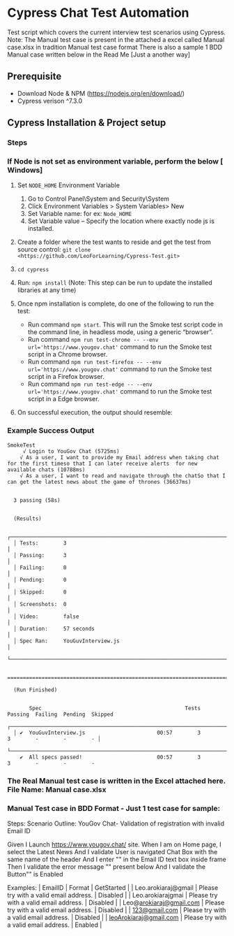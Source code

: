 # Cypress Chat Test Automation

Test script which covers the current interview test scenarios using Cypress.
Note: The Manual test case is present in the attached a excel called Manual case.xlsx in tradition Manual test case format
There is also a sample 1 BDD Manual case written below in the Read Me [Just a another way]

## Prerequisite

- Download Node & NPM (<https://nodejs.org/en/download/>)
- Cypress verison ^7.3.0

## Cypress Installation & Project setup

### Steps

### If Node is not set as environment variable, perform the below [ Windows]
1. Set `NODE_HOME` Environment Variable
   1. Go to Control Panel\System and Security\System
   2. Click Environment Variables > System Variables> New
   3. Set Variable name:  for ex: `Node_HOME`
   4. Set Variable value – Specify the location where exactly node js is installed.

2. Create a folder where the test wants to reside and get the test from source control:
       `git clone <https://github.com/LeoForLearning/Cypress-Test.git>`

4. `cd cypress`

5. Run: `npm install` (Note: This step can be run to update the installed libraries at any time)

6. Once npm installation is complete, do one of the following to run the test:
   - Run command `npm start`. This will run the Smoke test script code in the command line, in headless mode, using a generic “browser”.
   - Run command `npm run test-chrome -- --env url='https://www.yougov.chat'` command to run the Smoke   test  script in a Chrome browser.  
   - Run command `npm run test-firefox -- --env url='https://www.yougov.chat'`  command to run the Smoke test script in a Firefox browser.
   - Run command `npm run test-edge -- --env url='https://www.yougov.chat'`  command to run the Smoke test script in a Edge browser.
  
7. On successful execution, the output should resemble:

### Example Success Output

```Output
SmokeTest
     √ Login to YouGov Chat (5725ms)
    √ As a user, I want to provide my Email address when taking chat for the first timeso that I can later receive alerts  for new available chats (10788ms)
    √ As a user, I want to read and navigate through the chatSo that I can get the latest news about the game of thrones (36637ms)


  3 passing (58s)


  (Results)

  ┌────────────────────────────────────────────────────────────────────────────────────────────────┐
  │ Tests:        3                                                                                │
  │ Passing:      3                                                                                │
  │ Failing:      0                                                                                │
  │ Pending:      0                                                                                │
  │ Skipped:      0                                                                                │
  │ Screenshots:  0                                                                                │
  │ Video:        false                                                                            │
  │ Duration:     57 seconds                                                                       │
  │ Spec Ran:     YouGuvInterview.js                                                               │
  └────────────────────────────────────────────────────────────────────────────────────────────────┘


====================================================================================================

  (Run Finished)


       Spec                                              Tests  Passing  Failing  Pending  Skipped  
  ┌────────────────────────────────────────────────────────────────────────────────────────────────┐
  │ ✔  YouGuvInterview.js                       00:57        3        3        -        -        - │
  └────────────────────────────────────────────────────────────────────────────────────────────────┘
    ✔  All specs passed!                        00:57        3        3        -        -        -  

```

### The Real Manual test case is written in the Excel attached here. File Name: Manual case.xlsx
### Manual Test case in BDD Format - Just 1 test case for sample:

Steps:
Scenario Outline: YouGov Chat- Validation of registration with invalid Email ID

Given I Launch https://www.yougov.chat/ site.
When  I am on Home page, I select the Latest News
And   I validate User is navigated Chat Box with the same name of the header 
And   I enter "<EmailID>" in the Email ID text box inside frame
Then  I validate the error message "<Format>" present below
And   I validate the Button"<GetStarted>" is Enabled


Examples:
| EmailID                   |    Format                                   | GetStarted | 
| Leo.arokiaraj@gmail       | Please try with a valid email address.      |  Disabled  | 
| Leo.arokiarajgmai         | Please try with a valid email address.      |  Disabled  | 
| Leo@arokiaraj@gmail.com   | Please try with a valid email address.      |  Disabled  | 
| 123@gmail.com             | Please try with a valid email address.      |  Disabled  | 
| leoArokiaraj@gmail.com    | Please try with a valid email address.      |  Enabled   |


